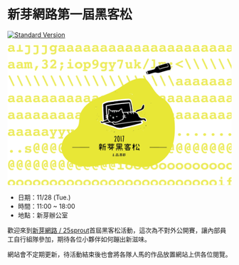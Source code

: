 # 新芽網路第一屆黑客松

[![Standard Version](https://img.shields.io/badge/release-standard%20version-brightgreen.svg?style=flat-square)](https://github.com/conventional-changelog/standard-version)

![banner](./banner.png)

- 日期：11/28 (Tue.)
- 時間：11:00 ~ 18:00
- 地點：新芽辦公室

歡迎來到[新芽網路 / 25sprout](http://www.25sprout.com)首屆黑客松活動，這次為不對外公開賽，讓內部員工自行組隊參加，期待各位小夥伴如何蹦出新滋味。

網站會不定期更新，待活動結束後也會將各隊人馬的作品放置網站上供各位閱覽。
